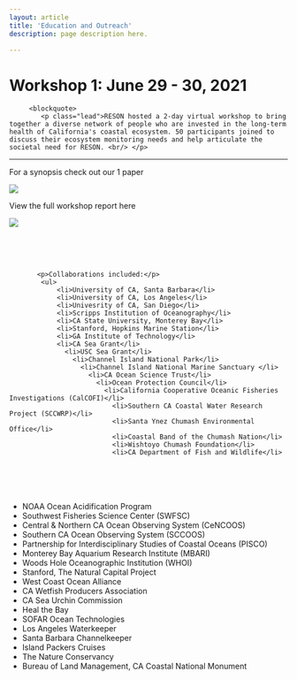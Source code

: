 ```yaml
---
layout: article
title: 'Education and Outreach'
description: page description here.

---
```


<h1>Workshop 1: June 29 - 30, 2021</h1>

<div id="main-container">

         <blockquote>
            <p class="lead">RESON hosted a 2-day virtual workshop to bring together a diverse network of people who are invested in the long-term health of California's coastal ecosystem. 50 participants joined to discuss their ecosystem monitoring needs and help articulate the societal need for RESON. <br/> </p>

<!-- close row holding blockquote -->        
</blockquote>
      

<!-- divider -->
<div>
<hr/>

<div class="row">

<div class="col-md-6">

<div class="formbox" >
<p>  For a synopsis check out our 1 paper </p>
<a href="{{site.baseurl}}/resources/workshop1/workshop1_synopsis.pdf">
<img class="img-thumbnail img-responsive" src="/resources/workshop1/workshop1_synopsis.jpeg" class="img-fluid">
</a> 
</div> <!--end formbox-->
</div>

<div class="col-md-6">
<div class="formbox" >
<p>  View the full workshop report here </p>
<a href="{{site.baseurl}}/resources/workshop1/workshop_report.pdf">
<img class="img-thumbnail img-responsive" src="/resources/workshop1/workshop_report.jpeg" class="img-fluid">
</a>
</div>
</div>

          
<div  class="row">
<div class="col-md-6">
   
<br><br><br>

           <p>Collaborations included:</p>
            <ul>
                <li>University of CA, Santa Barbara</li>
                <li>University of CA, Los Angeles</li>
                <li>Univesrity of CA, San Diego</li>
                <li>Scripps Institution of Oceanography</li>
                <li>CA State University, Monterey Bay</li>
                <li>Stanford, Hopkins Marine Station</li>
                <li>GA Institute of Technology</li>
                <li>CA Sea Grant</li>
                  <li>USC Sea Grant</li>
                    <li>Channel Island National Park</li>
                      <li>Channel Island National Marine Sanctuary </li>
                        <li>CA Ocean Science Trust</li>
                          <li>Ocean Protection Council</li>
                            <li>California Cooperative Oceanic Fisheries Investigations (CalCOFI)</li>
                              <li>Southern CA Coastal Water Research Project (SCCWRP)</li>
                              <li>Santa Ynez Chumash Environmental Office</li>
                              <li>Coastal Band of the Chumash Nation</li>
                              <li>Wishtoyo Chumash Foundation</li>
                              <li>CA Department of Fish and Wildlife</li>
</ul>
</div>

<div class="col-md-6">
<ul>
<br>
<br> <br><br>
 	<li>NOAA Ocean Acidification Program</li>
               <li>Southwest Fisheries Science Center (SWFSC)</li>
                <li>Central & Northern CA Ocean Observing System (CeNCOOS)</li>
                  <li>Southern CA Ocean Observing System (SCCOOS)</li>
                <li>Partnership for Interdisciplinary Studies of Coastal Oceans (PISCO)</li>
                 <li>Monterey Bay Aquarium Research Institute (MBARI)</li>
               <li>Woods Hole Oceanographic Institution (WHOI)</li>
                   <li>Stanford, The Natural Capital Project</li>
                <li>West Coast Ocean Alliance </li>
               <li>CA Wetfish Producers Association</li>
                <li>CA Sea Urchin Commission</li>
                 <li>Heal the Bay</li>
                   <li>SOFAR Ocean Technologies</li>
                   <li>Los Angeles Waterkeeper</li>
                   <li>Santa Barbara Channelkeeper</li>
                   <li>Island Packers Cruises </li>
                   <li>The Nature Conservancy</li>
                   <li>Bureau of Land Management, CA Coastal National Monument</li>
                   
 </ul>                                       


   </div>
  
